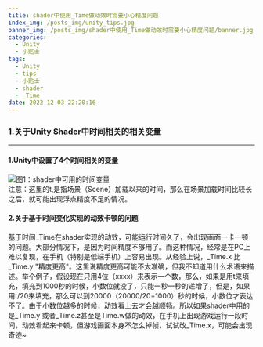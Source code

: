 ```yaml
---
title: shader中使用_Time做动效时需要小心精度问题
index_img: /posts_img/unity_tips.jpg
banner_img: /posts_img/shader中使用_Time做动效时需要小心精度问题/banner.jpg
categories:
  - Unity
  - 小贴士
tags:
  - Unity
  - tips
  - 小贴士
  - shader
  - _Time
date: 2022-12-03 22:20:16
---
```

### 1.关于Unity Shader中时间相关的相关变量
***
#### 1.Unity中设置了4个时间相关的变量
![图1：shader中可用的时间变量](unity_time.png)<br>
注意：这里的t,是指场景（Scene）加载以来的时间，那么在场景加载时间比较长之后，就可能出现浮点精度不足的情况。

#### 2.关于基于时间变化实现的动效卡顿的问题
基于时间_Time在shader实现的动效，可能运行时间久了，会出现画面一卡一顿的问题。大部分情况下，是因为时间精度不够用了。而这种情况，经常是在PC上难以复现，在手机（特别是低端手机）上容易出现。从经验上说，_Time.x 比 _Time.y "精度更高"。这里说精度更高可能不太准确，但我不知道用什么术语来描述。举个例子，假设现在只用4位（xxxx）来表示一个数，那么，如果是用t来填充，填充到1000秒的时候，小数位就没了，只能一秒一秒的递增了，但是，如果用t/20来填充，那么可以到20000（20000/20=1000）秒的时候，小数位才表达不了。由于小数位越多的时候，动效看上去才会越顺畅。所以如果shader中用的是_Time.y 或者_Time.z甚至是Time.w做的动效，在手机上出现游戏运行一段时间，动效看起来卡顿，但游戏画面本身不怎么掉帧，试试改_Time.x，可能会出现奇迹~
